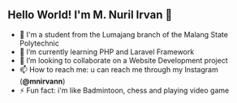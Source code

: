 ## Hello World! I'm M. Nuril Irvan 👋

<!--
**MNIrvan/MNIrvan** is a ✨ _special_ ✨ repository because its `README.md` (this file) appears on your GitHub profile.

Here are some ideas to get you started:

- 🔭 I’m currently working on ...
- 🌱 I’m currently learning ...
- 👯 I’m looking to collaborate on ...
- 🤔 I’m looking for help with ...
- 💬 Ask me about ...
- 📫 How to reach me: ...
- 😄 Pronouns: ...
- ⚡ Fun fact: ...
-->

- 🔭 I'm a student from the Lumajang branch of the Malang State Polytechnic
- 🌱 I’m currently learning PHP and Laravel Framework
- 👯 I’m looking to collaborate on a Website Development project
- 📫 How to reach me: u can reach me through my Instagram (**@mnirvann**)
- ⚡ Fun fact: i'm like Badmintoon, chess and playing video game